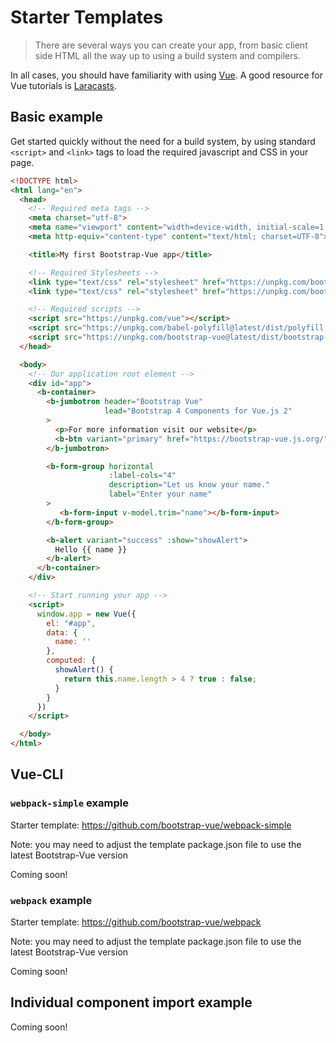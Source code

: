 # Starter Templates
> There are several ways you can create your app, from basic client side HTML
all the way up to using a build system and compilers.

In all cases, you should have familiarity with using [Vue](https://vuejs.org). A good
resource for Vue tutorials is [Laracasts](https://laracasts.com/search?q=vue).

## Basic example

Get started quickly without the need for a build system, by using standard `<script>` and `<link>`
tags to load the required javascript and CSS in your page.

```html
<!DOCTYPE html>
<html lang="en">
  <head>
    <!-- Required meta tags -->
    <meta charset="utf-8">
    <meta name="viewport" content="width=device-width, initial-scale=1, shrink-to-fit=no">
    <meta http-equiv="content-type" content="text/html; charset=UTF-8">

    <title>My first Bootstrap-Vue app</title>

    <!-- Required Stylesheets -->
    <link type="text/css" rel="stylesheet" href="https://unpkg.com/bootstrap@next/dist/css/bootstrap.min.css"/>
    <link type="text/css" rel="stylesheet" href="https://unpkg.com/bootstrap-vue@latest/dist/bootstrap-vue.css"/>

    <!-- Required scripts -->
    <script src="https://unpkg.com/vue"></script>
    <script src="https://unpkg.com/babel-polyfill@latest/dist/polyfill.min.js"></script>
    <script src="https://unpkg.com/bootstrap-vue@latest/dist/bootstrap-vue.js"></script>
  </head>

  <body>
    <!-- Our application root element -->
    <div id="app">
      <b-container>
        <b-jumbotron header="Bootstrap Vue"
                     lead="Bootstrap 4 Components for Vue.js 2"
        >
          <p>For more information visit our website</p>
          <b-btn variant="primary" href="https://bootstrap-vue.js.org/">More Info</b-btn>
        </b-jumbotron>

        <b-form-group horizontal
                      :label-cols="4"
                      description="Let us know your name."
                      label="Enter your name"
        >
           <b-form-input v-model.trim="name"></b-form-input>
        </b-form-group>

        <b-alert variant="success" :show="showAlert">
          Hello {{ name }}
        </b-alert>
      </b-container>
    </div>

    <!-- Start running your app -->
    <script>
      window.app = new Vue({
        el: "#app",
        data: {
          name: ''
        },
        computed: {
          showAlert() {
            return this.name.length > 4 ? true : false;
          }
        }
      })
    </script>

  </body>
</html>
```

## Vue-CLI

### `webpack-simple` example

Starter template: https://github.com/bootstrap-vue/webpack-simple

Note: you may need to adjust the template package.json file to use the latest Bootstrap-Vue version

Coming soon!

### `webpack` example

Starter template: https://github.com/bootstrap-vue/webpack

Note: you may need to adjust the template package.json file to use the latest Bootstrap-Vue version

Coming soon!


## Individual component import example
Coming soon!


